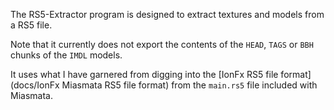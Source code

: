The RS5-Extractor program is designed to extract textures and models from a RS5 file.

Note that it currently does not export the contents of the `HEAD`, `TAGS` or `BBH ` chunks of the `IMDL` models.

It uses what I have garnered from digging into the [IonFx RS5 file format](docs/IonFx Miasmata RS5 file format) from the `main.rs5` file included with Miasmata.
